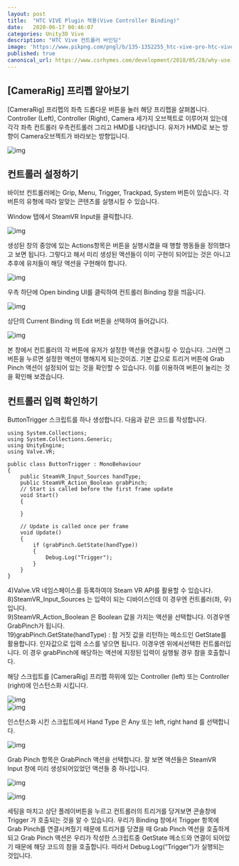```yaml
---
layout: post
title:  "HTC VIVE Plugin 적용(Vive Controller Binding)"
date:   2020-06-17 00:46:07
categories: Unity3D Vive
description: "HTC Vive 컨트롤러 바인딩"
image: 'https://www.pikpng.com/pngl/b/135-1352255_htc-vive-pro-htc-vive-pro-full-kit.png'
published: true
canonical_url: https://www.csrhymes.com/development/2018/05/28/why-use-a-static-site-generator.html
---
```


## [CameraRig] 프리펩 알아보기
[CameraRig] 프리펩의 좌측 드롭다운 버튼을 눌러 해당 프리펩을 살펴봅니다. Controller (Left), Controller (Right), Camera 세가지 오브젝트로 이루어져 있는데 각각 좌측 컨트롤러 우측컨트롤러 그리고 HMD를 나타냅니다. 유저가 HMD로 보는 방향이 Camera오브젝트가 바라보는 방향입니다.  

![img](/img/06_HTCVIVE/02/01.JPG)  

## 컨트롤러 설정하기
바이브 컨트롤러에는 Grip, Menu, Trigger, Trackpad, System 버튼이 있습니다. 각 버튼의 유형에 따라 알맞는 콘텐츠를 실행시킬 수 있습니다.

Window 탭에서 SteamVR Input을 클릭합니다.  

![img](/img/06_HTCVIVE/02/02.JPG)  

생성된 창의 중앙에 있는 Actions항목은 버튼을 실행시켰을 때 행할 행동들을 정의했다고 보면 됩니다. 그렇다고 해서 미리 생성된 액션들이 이미 구현이 되어있는 것은 아니고 추후에 유저들이 해당 액션을 구현해야 합니다.  

![img](/img/06_HTCVIVE/02/03.JPG)  

우측 하단에 Open binding UI를 클릭하여 컨트롤러 Binding 창을 띄웁니다.  

![img](/img/06_HTCVIVE/02/04.JPG)  

상단의 Current Binding 의 Edit 버튼을 선택하여 들어갑니다.  

![img](/img/06_HTCVIVE/02/05.JPG)  

본 창에서 컨트롤러의 각 버튼에 유저가 설정한 액션을 연결시킬 수 있습니다. 그러면 그 버튼을 누르면 설정한 액션이 행해지게 되는것이죠. 기본 값으로 트리거 버튼에 Grab Pinch 액션이 설정되어 있는 것을 확인할 수 있습니다. 이를 이용하여 버튼이 눌리는 것을 확인해 보겠습니다.  

## 컨트롤러 입력 확인하기
ButtonTrigger 스크립트를 하나 생성합니다. 다음과 같은 코드를 작성합니다.

```
using System.Collections;
using System.Collections.Generic;
using UnityEngine;
using Valve.VR;

public class ButtonTrigger : MonoBehaviour
{
    public SteamVR_Input_Sources handType;
    public SteamVR_Action_Boolean grabPinch;
    // Start is called before the first frame update
    void Start()
    {
        
    }

    // Update is called once per frame
    void Update()
    {
        if (grabPinch.GetState(handType))
        {
            Debug.Log("Trigger");
        }
    }
}
```
4)Valve.VR 네임스페이스를 등록하여야 Steam VR API를 활용할 수 있습니다.  
8)SteamVR_Input_Sources 는 입력이 되는 디바이스인데 이 경우엔 컨트롤러(좌, 우) 입니다.  
9)SteamVR_Action_Boolean 은 Boolean 값을 가지는 액션을 선택합니다. 이경우엔 GrabPinch가 됩니다.  
19)grabPinch.GetState(handType) : 참 거짓 값을 리턴하는 메소드인 GetState를 활용합니다. 인자값으로 입력 소스를 넣으면 됩니다. 이경우엔 위에서선택한 컨트롤러입니다. 이 경우 grabPinch에 해당하는 액션에 지정된 입력이 실행될 경우 참을 호출합니다.  

해당 스크립트를 [CameraRig] 프리펩 하위에 있는 Controller (left) 또는 Controller  (right)에 인스턴스화 시킵니다.  

![img](/img/06_HTCVIVE/02/06.JPG)  
![img](/img/06_HTCVIVE/02/07.JPG)  

인스턴스화 시킨 스크립트에서 Hand Type 은 Any 또는 left, right hand 를 선택합니다.  

![img](/img/06_HTCVIVE/02/08.JPG)  

Grab Pinch 항목은 GrabPinch 액션을 선택합니다. 잘 보면 액션들은 SteamVR Input 창에 미리 생성되어있었던 액션들 중 하나입니다. 

![img](/img/06_HTCVIVE/02/09.JPG)  

![img](/img/06_HTCVIVE/02/10.JPG)  

세팅을 마치고 상단 플레이버튼을 누르고 컨트롤러의 트리거를 당겨보면 콘솔창에 Trigger 가 호출되는 것을 알 수 있습니다. 우리가 Binding 창에서 Trigger 항목에 Grab Pinch를 연결시켜줬기 때문에 트리거를 당겼을 때 Grab Pinch 액션을 호출하게 되고 Grab Pinch 액션은 우리가 작성한 스크립트중 GetState 메소드와 연결이 되어있기 때문에 해당 코드의 참을 호출합니다. 따라서 Debug.Log(“Trigger”)가 실행되는 것입니다.
